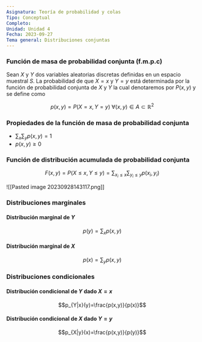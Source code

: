 ```yaml
---
Asignatura: Teoría de probabilidad y colas
Tipo: Conceptual
Completo: 
Unidad: Unidad 4
Fecha: 2023-09-27
Tema general: Distribuciones conjuntas
---
```

### Función de masa de probabilidad conjunta (f.m.p.c)

Sean $X$ y $Y$ dos variables aleatorias discretas definidas en un espacio muestral $S$. La probabilidad de que $X=x$ y $Y=y$ está determinada por la función de probabilidad conjunta de $X$ y $Y$ la cual denotaremos por $P(x, y)$ y se define como


$$p(x, y)=P(X=x, Y=y) \text{ } \forall (x, y)\in A \subset \mathbb{R}^2$$


### Propiedades de la función de masa de probabilidad conjunta

- $\sum_x \sum_y p(x, y)=1$
- $p(x, y)\geq 0$


### Función de distribución acumulada de probabilidad conjunta

$$F(x,y)=P(X\leq x, Y\leq y)=\sum_{x_i\leq x}\sum_{y_i\leq y} p(x_i, y_i)$$

![[Pasted image 20230928143117.png]]

### Distribuciones marginales

#### Distribución marginal de $Y$
$$p(y)=\sum_{x}p(x,y)$$

#### Distribución marginal de $X$
$$p(x)=\sum_{y}p(x,y)$$


### Distribuciones condicionales

#### Distribución condicional de $Y$ dado $X=x$
$$p_{Y|x}(y)=\frac{p(x,y)}{p(x)}$$

#### Distribución condicional de $X$ dado $Y=y$
$$p_{X|y}(x)=\frac{p(x,y)}{p(y)}$$
